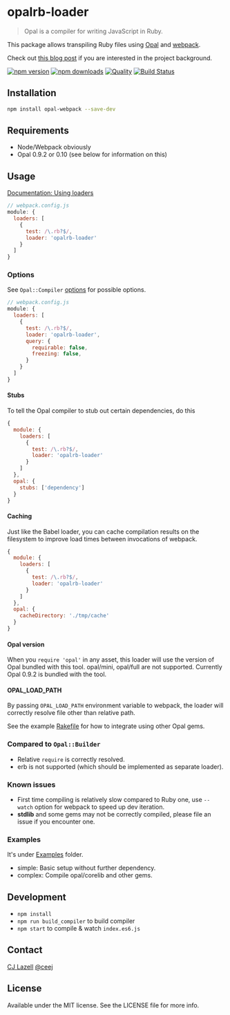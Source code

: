 # opalrb-loader
> Opal is a compiler for writing JavaScript in Ruby.

This package allows transpiling Ruby files using [Opal](http://opalrb.org) and [webpack](https://github.com/webpack/webpack).

Check out [this blog post](https://medium.com/@zetachang/from-sprockets-to-webpack-5f3d1afbd1b0) if you are interested in the project background.

[![npm version](https://img.shields.io/npm/v/opal-webpack.svg?style=flat-square)](https://www.npmjs.com/package/opal-webpack)
[![npm downloads](https://img.shields.io/npm/dt/opal-webpack.svg?style=flat-square)](https://www.npmjs.com/package/opal-webpack)
[![Quality](http://img.shields.io/codeclimate/github/cj/opal-webpack.svg?style=flat-square)](https://codeclimate.com/github/cj/opal-webpack)
[![Build Status](http://img.shields.io/travis/cj/opal-webpack/master.svg?style=flat)](http://travis-ci.org/cj/opal-webpack)

## Installation

```bash
npm install opal-webpack --save-dev
```
## Requirements

* Node/Webpack obviously
* Opal 0.9.2 or 0.10 (see below for information on this)

## Usage

[Documentation: Using loaders](http://webpack.github.io/docs/using-loaders.html)

```javascript
// webpack.config.js
module: {
  loaders: [
    {
      test: /\.rb?$/,
      loader: 'opalrb-loader'
    }
  ]
}
```

### Options

See `Opal::Compiler` [options](https://github.com/opal/opal/blob/master/lib/opal/compiler.rb) for possible options.

```javascript
// webpack.config.js
module: {
  loaders: [
    {
      test: /\.rb?$/,
      loader: 'opalrb-loader',
      query: {
        requirable: false,
        freezing: false,
      }
    }
  ]
}
```

#### Stubs

To tell the Opal compiler to stub out certain dependencies, do this

```js
{
  module: {
    loaders: [
      {
        test: /\.rb?$/,
        loader: 'opalrb-loader'
      }
    ]
  },
  opal: {
    stubs: ['dependency']
  }
}
```

#### Caching

Just like the Babel loader, you can cache compilation results on the filesystem to improve load times
between invocations of webpack.

```js
{
  module: {
    loaders: [
      {
        test: /\.rb?$/,
        loader: 'opalrb-loader'
      }
    ]
  },
  opal: {
    cacheDirectory: './tmp/cache'
  }
}
```

#### Opal version

When you `require 'opal'` in any asset, this loader will use the version of Opal bundled with this tool.
opal/mini, opal/full are not supported. Currently Opal 0.9.2 is bundled with the tool.

#### OPAL_LOAD_PATH

By passing `OPAL_LOAD_PATH` environment variable to webpack, the loader will correctly resolve file other than relative path.

See the example [Rakefile](https://github.com/cj/opal-webpack/blob/master/examples/complex/Rakefile) for how to integrate using other Opal gems.

### Compared to `Opal::Builder`
* Relative `require` is correctly resolved.
* erb is not supported (which should be implemented as separate loader).

### Known issues
* First time compiling is relatively slow compared to Ruby one, use `--watch` option for webpack to speed up dev iteration.
* **stdlib** and some gems may not be correctly compiled, please file an issue if you encounter one.

### Examples

It's under [Examples](https://github.com/cj/opal-webpack/tree/master/examples) folder.

* simple: Basic setup without further dependency.
* complex: Compile opal/corelib and other gems.

## Development

* `npm install`
* `npm run build_compiler` to build compiler
* `npm start` to compile & watch `index.es6.js`

## Contact

[CJ Lazell](http://github.com/cj)
[@ceej](https://twitter.com/cj)

## License

Available under the MIT license. See the LICENSE file for more info.
